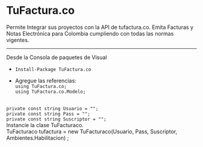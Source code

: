 # TuFactura.co
Permite Integrar sus proyectos con la API de tufactura.co. Emita Facturas y Notas Electrónica para Colombia cumpliendo con todas las normas vigentes.

***

Desde la Consola de paquetes de Visual
* `Install-Package TuFactura.co`


* Agregue las referencias:
<br>`using TuFactura.co;`
<br>`using TuFactura.co.Modelo;`

<br>`private const string Usuario = "";`
<br>`private const string Pass = "";`
<br>`private const string Suscriptor = "";`
<br> Instancie la clase TuFacturaco. 
<br>TuFacturaco tufactura = new TuFacturaco(Usuario, Pass, Suscriptor, Ambientes.Habilitacion) ;
      
